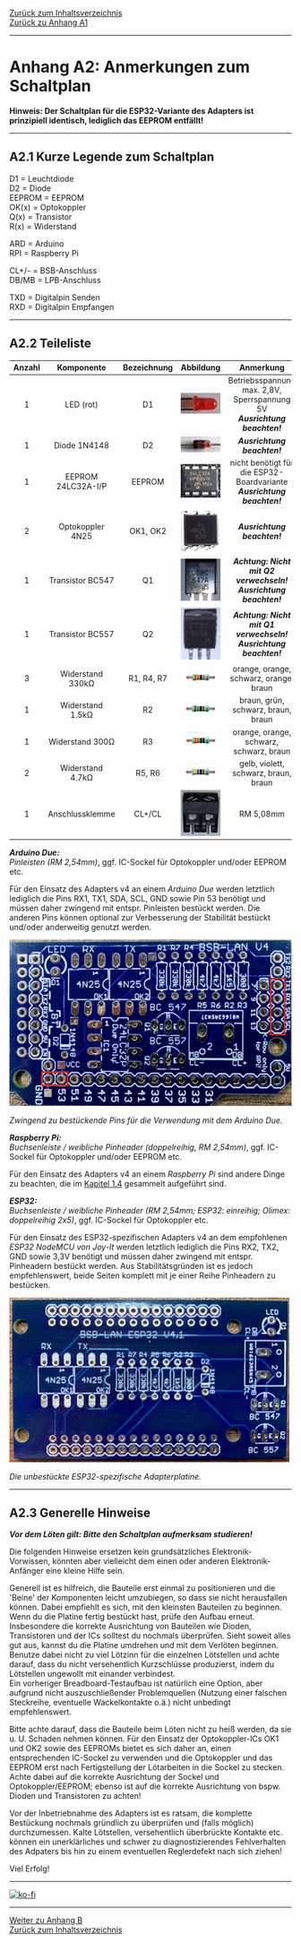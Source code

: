[Zurück zum Inhaltsverzeichnis](inhaltsverzeichnis.md)  
[Zurück zu Anhang A1](anhang_a1.md)    
    
---
    
    
# Anhang A2: Anmerkungen zum Schaltplan
    

**Hinweis: Der Schaltplan für die ESP32-Variante des Adapters ist prinzipiell identisch, lediglich das EEPROM entfällt!**  
    
---

## A2.1 Kurze Legende zum Schaltplan

D1 = Leuchtdiode  
D2 = Diode  
EEPROM = EEPROM  
OK(x) = Optokoppler  
Q(x) = Transistor  
R(x) = Widerstand  
 
ARD = Arduino  
RPI = Raspberry Pi  

CL+/- = BSB-Anschluss  
DB/MB = LPB-Anschluss  

TXD = Digitalpin Senden  
RXD = Digitalpin Empfangen    
    
---
    
## A2.2 Teileliste

| Anzahl | Komponente | Bezeichnung | Abbildung | Anmerkung | 
|:-----------:|:-------------:|:----------:|:-----------:|:------:|  
| 1 | LED (rot) | D1 | ![LED](assets/images/led_small.jpg) | Betriebsspannung max. 2,8V, Sperrspannung 5V <br> ***Ausrichtung beachten!*** |  
| 1 | Diode 1N4148 | D2 | ![1n4148](assets/images/1n4148_small.jpg) | ***Ausrichtung beachten!*** |  
| 1 | EEPROM 24LC32A-I/P | EEPROM | ![EEPROM](assets/images/eeprom_small.jpg) | nicht benötigt für die ESP32-Boardvariante <br> ***Ausrichtung beachten!*** |  
| 2 | Optokoppler 4N25 | OK1, OK2 | ![4n25](assets/images/4n25_small.jpg) | ***Ausrichtung beachten!*** |    
| 1 | Transistor BC547 | Q1 | ![bc547](assets/images/bc547_small.jpg) | ***Achtung: Nicht mit Q2 verwechseln!*** <br> ***Ausrichtung beachten!*** |  
| 1 | Transistor BC557 | Q2 | ![bc557](assets/images/bc557_small.jpg) | ***Achtung: Nicht mit Q1 verwechseln!*** <br> ***Ausrichtung beachten!*** |  
| 3 | Widerstand 330kΩ | R1, R4, R7 | ![330k](assets/images/330k_small.png) | orange, orange, schwarz, orange, braun | 
| 1 | Widerstand 1.5kΩ | R2 | ![1k5](assets/images/1k5_small.png) | braun, grün, schwarz, braun, braun | 
| 1 | Widerstand 300Ω | R3 | ![330](assets/images/330_small.png) | orange, orange, schwarz, schwarz, braun | 
| 2 | Widerstand 4.7kΩ | R5, R6 | ![4k7](assets/images/4k7_small.png) | gelb, violett, schwarz, braun, braun |  
| 1 | Anschlussklemme | CL+/CL | ![Klemme](assets/images/klemme_small.jpg) | RM 5,08mm |
    

***Arduino Due:***  
*Pinleisten (RM 2,54mm)*, ggf. IC-Sockel für Optokoppler und/oder EEPROM etc.  
  
Für den Einsatz des Adapters v4 an einem *Arduino Due* werden letztlich lediglich die Pins RX1, TX1, SDA, SCL, GND sowie Pin 53 benötigt und müssen daher zwingend mit entspr. Pinleisten bestückt werden. Die anderen Pins können optional zur Verbesserung der Stabilität bestückt und/oder anderweitig genutzt werden.  
  
![Adapter v4 plain](assets/images/bsb-adapter-v4-unbestueckt_pins.jpg)  
  
*Zwingend zu bestückende Pins für die Verwendung mit dem Arduino Due.*  
  
***Raspberry Pi:***  
*Buchsenleiste / weibliche Pinheader (doppelreihig, RM 2,54mm)*, ggf. IC-Sockel für Optokoppler und/oder EEPROM etc.  
  
Für den Einsatz des Adapters v4 an einem *Raspberry Pi* sind andere Dinge zu beachten, die im [Kapitel 1.4](kap01.md#14-raspberry-pi) gesammelt aufgeführt sind.    
        
***ESP32:***  
*Buchsenleiste / weibliche Pinheader (RM 2,54mm; ESP32: einreihig; Olimex: doppelreihig 2x5)*, ggf. IC-Sockel für Optokoppler etc.  
  
Für den Einsatz des ESP32-spezifischen Adapters v4 an dem empfohlenen *ESP32 NodeMCU von Joy-It* werden letztlich lediglich die Pins RX2, TX2,  GND sowie 3,3V benötigt und müssen daher zwingend mit entspr. Pinheadern bestückt werden. Aus Stabilitätsgründen ist es jedoch empfehlenswert, beide Seiten komplett mit je einer Reihe Pinheadern zu bestücken.   
  
![ESP32 PCB](assets/images/ESP32-PCB.jpeg)  
  
*Die unbestückte ESP32-spezifische Adapterplatine.*  
        
    
---
    

## A2.3 Generelle Hinweise

***Vor dem Löten gilt: Bitte den Schaltplan aufmerksam studieren!***
  
Die folgenden Hinweise ersetzen kein grundsätzliches
Elektronik-Vorwissen, könnten aber vielleicht dem einen oder
anderen Elektronik-Anfänger eine kleine Hilfe sein.

Generell ist es hilfreich, die Bauteile erst einmal zu
positionieren und die 'Beine' der Komponenten leicht umzubiegen, so dass sie nicht herausfallen können. Dabei empfiehlt es sich, mit den kleinsten Bauteilen zu beginnen. Wenn du die Platine fertig bestückt hast, prüfe den Aufbau erneut. Insbesondere die korrekte Ausrichtung von Bauteilen wie Dioden, Transistoren und der ICs solltest du nochmals überprüfen. Sieht soweit alles gut aus, kannst du die Platine umdrehen und mit dem Verlöten beginnen. Benutze dabei nicht zu viel Lötzinn für die einzelnen Lötstellen und achte darauf, dass du nicht versehentlich Kurzschlüsse produzierst, indem du Lötstellen ungewollt mit einander verbindest.  
Ein vorheriger Breadboard-Testaufbau ist natürlich eine Option, aber
aufgrund nicht auszuschließender Problemquellen (Nutzung einer falschen
Steckreihe, eventuelle Wackelkontakte o.ä.) nicht unbedingt
empfehlenswert.

Bitte achte darauf, dass die Bauteile beim Löten nicht zu heiß werden,
da sie u. U. Schaden nehmen können. Für den Einsatz der Optokoppler-ICs
OK1 und OK2 sowie des EEPROMs bietet es sich daher an, einen entsprechenden IC-Sockel zu
verwenden und die Optokoppler und das EEPROM erst nach Fertigstellung der Lötarbeiten
in die Sockel zu stecken. Achte dabei auf die korrekte Ausrichtung der
Sockel und Optokoppler/EEPROM; ebenso ist auf die korrekte Ausrichtung von bspw.
Dioden und Transistoren zu achten!

Vor der Inbetriebnahme des Adapters ist es ratsam, die komplette
Bestückung nochmals gründlich zu überprüfen und (falls möglich)
durchzumessen. Kalte Lötstellen, versehentlich überbrückte Kontakte etc.
können ein unerklärliches und schwer zu diagnostizierendes Fehlverhalten
des Adpaters bis hin zu einem eventuellen Reglerdefekt nach sich ziehen!

Viel Erfolg!  
        
---

[![ko-fi](https://ko-fi.com/img/githubbutton_sm.svg)](https://ko-fi.com/U6U5NPB51)    

---
         
     
[Weiter zu Anhang B](anhang_b.md)      
[Zurück zum Inhaltsverzeichnis](inhaltsverzeichnis.md)  
